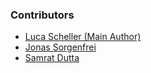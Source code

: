 ### Contributors
- [Luca Scheller (Main Author)](https://github.com/LucaScheller)
- [Jonas Sorgenfrei](https://github.com/jonassorgenfrei)
- [Samrat Dutta](https://github.com/DStarRaj)